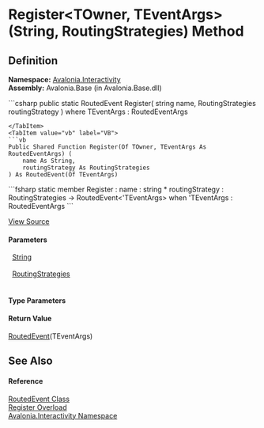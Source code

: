 # Register&lt;TOwner, TEventArgs&gt;(String, RoutingStrategies) Method




## Definition
**Namespace:** <a href="N_Avalonia_Interactivity">Avalonia.Interactivity</a>  
**Assembly:** Avalonia.Base (in Avalonia.Base.dll)

<Tabs groupId="api-code-preview">
<TabItem value="csharp" label="C#">
```csharp
public static RoutedEvent<TEventArgs> Register<TOwner, TEventArgs>(
	string name,
	RoutingStrategies routingStrategy
)
where TEventArgs : RoutedEventArgs

```
</TabItem>
<TabItem value="vb" label="VB">
```vb
Public Shared Function Register(Of TOwner, TEventArgs As RoutedEventArgs) ( 
	name As String,
	routingStrategy As RoutingStrategies
) As RoutedEvent(Of TEventArgs)
```
</TabItem>
<TabItem value="fsharp" label="F#">
```fsharp
static member Register : 
        name : string * 
        routingStrategy : RoutingStrategies -> RoutedEvent<'TEventArgs>  when 'TEventArgs : RoutedEventArgs
```
</TabItem>
</Tabs>



<a href="https://github.com/AvaloniaUI/Avalonia/tree/master/src/Avalonia.Base/Interactivity/RoutedEvent.cs#L58" title="View the source code">View Source</a>



#### Parameters
<dl><dt>  <a href="https://learn.microsoft.com/dotnet/api/system.string" target="_blank" rel="noopener noreferrer">String</a></dt><dd> </dd><dt>  <a href="T_Avalonia_Interactivity_RoutingStrategies">RoutingStrategies</a></dt><dd> </dd></dl>

#### Type Parameters
<dl><dt /><dd /><dt /><dd /></dl>

#### Return Value
<a href="T_Avalonia_Interactivity_RoutedEvent_1">RoutedEvent</a>(TEventArgs)

## See Also


#### Reference
<a href="T_Avalonia_Interactivity_RoutedEvent">RoutedEvent Class</a>  
<a href="Overload_Avalonia_Interactivity_RoutedEvent_Register">Register Overload</a>  
<a href="N_Avalonia_Interactivity">Avalonia.Interactivity Namespace</a>  

